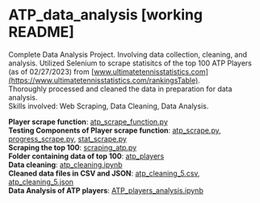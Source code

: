 # ATP_data_analysis [working README]

Complete Data Analysis Project. Involving data collection, cleaning, and analysis. 
Utilized Selenium to scrape statisitcs of the top 100 ATP Players (as of 02/27/2023) from [www.ultimatetennisstatistics.com](https://www.ultimatetennisstatistics.com/rankingsTable).  
Thoroughly processed and cleaned the data in preparation for data analysis.  
Skills involved: Web Scraping, Data Cleaning, Data Analysis.  

**Player scrape function**: [atp_scrape_function.py](https://github.com/swb1113/ATP_data_analysis/blob/master/atp_scrape_function.py)  
**Testing Components of Player scrape function**: [atp_scrape.py](https://github.com/swb1113/ATP_data_analysis/blob/master/atp_scrape.py), [progress_scrape.py](https://github.com/swb1113/ATP_data_analysis/blob/master/progress_scrape.py), [stat_scrape.py](https://github.com/swb1113/ATP_data_analysis/blob/master/stat_scrape.py)  
**Scraping the top 100**: [scraping_atp.py](https://github.com/swb1113/ATP_data_analysis/blob/master/scraping_atp.py)  
**Folder containing data of top 100**: [atp_players](https://github.com/swb1113/ATP_data_analysis/tree/master/atp_players)  
**Data cleaning**: [atp_cleaning.ipynb](https://github.com/swb1113/ATP_data_analysis/blob/master/atp_cleaning.ipynb)  
**Cleaned data files in CSV and JSON**: [atp_cleaning_5.csv](https://github.com/swb1113/ATP_data_analysis/blob/master/atp_cleaning_5.csv), [atp_cleaning_5.json](https://github.com/swb1113/ATP_data_analysis/blob/master/atp_cleaning_5.json)  
**Data Analysis of ATP players**: [ATP_players_analysis.ipynb](https://github.com/swb1113/ATP_data_analysis/blob/master/ATP_players_analysis.ipynb)
